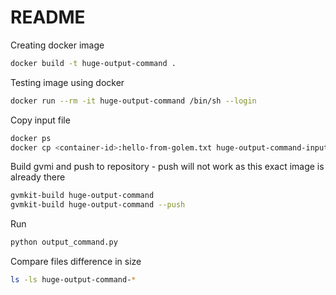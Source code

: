 # README

Creating docker image

```bash
docker build -t huge-output-command .
```

Testing image using docker

```bash
docker run --rm -it huge-output-command /bin/sh --login
```

Copy input file

```sh
docker ps
docker cp <container-id>:hello-from-golem.txt huge-output-command-input.log
```

Build gvmi and push to repository - push will not work as this exact image is already there

```bash
gvmkit-build huge-output-command
gvmkit-build huge-output-command --push
```

Run

```bash
python output_command.py 
```

Compare files difference in size

```bash
ls -ls huge-output-command-*
```
